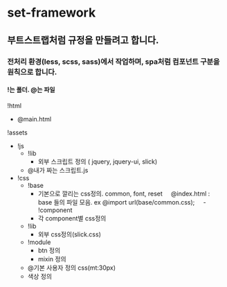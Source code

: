 # set-framework

## 부트스트랩처럼 규정을 만들려고 합니다. 

### 전처리 환경(less, scss, sass)에서 작업하며, spa처럼 컴포넌트 구분을 원칙으로 합니다. 

#### !는 폴더. @는 파일

!html 
 - @main.html

!assets 
 - !js
   - !lib
     - 외부 스크립트 정의 ( jquery, jquery-ui, slick)
   - @내가 짜는 스크립트.js
 - !css
   - !base
     - 기본으로 깔리는 css정의. common, font, reset
     @index.html : base 들의 파일 모음. ex   @import url(base/common.css);
     - !component
     - 각 component별 css정의
   - !lib
     - 외부 css정의(slick.css)
   - !module 
     - btn 정의
     - mixin 정의
   - @기본 사용자 정의 css(mt:30px)
   - 색상 정의
